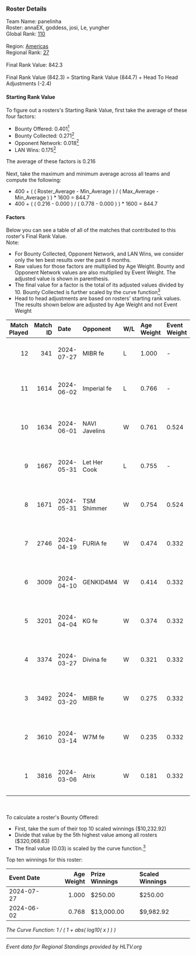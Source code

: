 ### Roster Details<br />
Team Name: panelinha<br />
Roster: annaEX, goddess, josi, Le, yungher<br />
Global Rank: [110](../standings_global.md)<br />
<br />
Region: [Americas]( ../standings_americas.md)<br />
Regional Rank: [27]( ../standings_americas.md)<br />
<br />
Final Rank Value:  842.3<br />
<br />
Final Rank Value (842.3) = Starting Rank Value (844.7) + Head To Head Adjustments (-2.4)<br />

#### Starting Rank Value<br />
To figure out a rosters's Starting Rank Value, first take the average of these four factors:<br />
- Bounty Offered: 0.401[<sup>1</sup>](#table2)
- Bounty Collected: 0.271[<sup>2</sup>](#table1)
- Opponent Network: 0.018[<sup>2</sup>](#table1)
- LAN Wins: 0.175[<sup>2</sup>](#table1)

The average of these factors is 0.216<br />
<br />
Next, take the maximum and minimum average across all teams and compute the following:<br />
- 400 + ( ( Roster_Average - Min_Average ) / ( Max_Average - Min_Average ) ) * 1600 = 844.7
- 400 + ( ( 0.216 - 0.000 ) / ( 0.778 - 0.000 ) ) * 1600 = 844.7


#### Factors<br />
Below you can see a table of all of the matches that contributed to this roster's Final Rank Value.<br />
Note:<br />

- For Bounty Collected, Opponent Network, and LAN Wins, we consider only the ten best results over the past 6 months.
- Raw values for those factors are multiplied by Age Weight. Bounty and Opponent Network values are also multiplied by Event Weight. The adjusted value is shown in parenthesis.
- The final value for a factor is the total of its adjusted values divided by 10. Bounty Collected is further scaled by the curve function[<sup>3</sup>](#curveFunction)
- Head to head adjustments are based on rosters' starting rank values. The results shown below are adjusted by Age Weight and not Event Weight
<span id="table1"></span><br />


| Match Played | Match ID | Date       | Opponent      | W/L | Age Weight | Event Weight | Bounty Collected | Opponent Network | LAN Wins  | H2H Adj. | Roster                                   |
| -: | -: | :- | :- | :- | :- | :- | :- | :- | :- | -: | :- |
|           12 |      341 | 2024-07-27 | MIBR fe       | L   | 1.000      | -            | -                | -                | -         |   -21.81 | annaEX, goddess, josi, Le, yungher       |
|           11 |     1614 | 2024-06-02 | Imperial fe   | L   | 0.766      | -            | -                | -                | -         |    -6.48 | annaEX, goddess, julih, poppins, yungher |
|           10 |     1634 | 2024-06-01 | NAVI Javelins | W   | 0.761      | 0.524        | 0.026 (0.010)    | 0.179 (0.071)    | 1 (0.761) |    11.97 | annaEX, goddess, julih, poppins, yungher |
|            9 |     1667 | 2024-05-31 | Let Her Cook  | L   | 0.755      | -            | -                | -                | -         |   -10.04 | annaEX, goddess, julih, poppins, yungher |
|            8 |     1671 | 2024-05-31 | TSM Shimmer   | W   | 0.754      | 0.524        | 0.020 (0.008)    | 0.191 (0.075)    | 1 (0.754) |     7.67 | annaEX, goddess, julih, poppins, yungher |
|            7 |     2746 | 2024-04-19 | FURIA fe      | W   | 0.474      | 0.332        | 0.003 (0.001)    | 0.069 (0.011)    | 0 (0.000) |     4.08 | annaEX, goddess, julih, poppins, yungher |
|            6 |     3009 | 2024-04-10 | GENKID4M4     | W   | 0.414      | 0.332        | 0.002 (0.000)    | 0.010 (0.001)    | 0 (0.000) |     2.64 | annaEX, goddess, julih, poppins, yungher |
|            5 |     3201 | 2024-04-04 | KG fe         | W   | 0.374      | 0.332        | 0.001 (0.000)    | 0.002 (0.000)    | 0 (0.000) |     1.61 | annaEX, goddess, julih, poppins, yungher |
|            4 |     3374 | 2024-03-27 | Divina fe     | W   | 0.321      | 0.332        | 0.002 (0.000)    | 0.019 (0.002)    | 0 (0.000) |     2.32 | annaEX, goddess, julih, poppins, yungher |
|            3 |     3492 | 2024-03-20 | MIBR fe       | W   | 0.275      | 0.332        | 0.007 (0.001)    | 0.102 (0.009)    | 0 (0.000) |     2.55 | annaEX, goddess, julih, poppins, yungher |
|            2 |     3610 | 2024-03-14 | W7M fe        | W   | 0.235      | 0.332        | 0.002 (0.000)    | 0.030 (0.002)    | 0 (0.000) |     1.71 | annaEX, goddess, julih, poppins, yungher |
|            1 |     3816 | 2024-03-06 | Atrix         | W   | 0.181      | 0.332        | 0.003 (0.000)    | 0.056 (0.003)    | 0 (0.000) |     1.41 | annaEX, goddess, julih, poppins, yungher |

<br />
<span id="table2"></span><br />
To calculate a roster's Bounty Offered:<br />

- First, take the sum of their top 10 scaled winnings ($10,232.92)
- Divide that value by the 5th highest value among all rosters ($320,068.63)
- The final value (0.03) is scaled by the curve function.[<sup>3</sup>](#curveFunction)

Top ten winnings for this roster:<br />

| Event Date | Age Weight | Prize Winnings | Scaled Winnings |
| :- | -: | :- | :- |
| 2024-07-27 |      1.000 | $250.00        | $250.00         |
| 2024-06-02 |      0.768 | $13,000.00     | $9,982.92       |


<span id="curveFunction"></span>_The Curve Function: 1 / ( 1 + abs( log10( x ) ) )_<br />

---
_Event data for Regional Standings provided by HLTV.org_<br />
